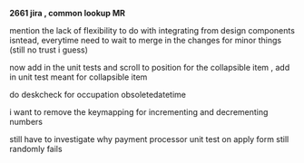 **2661 jira , common lookup MR**

mention the lack of flexibility to do with integrating from design components isntead, everytime need to wait to merge in the changes for minor things (still no trust i guess)

now add in the unit tests and scroll to position for the collapsible item
, add in unit test meant for collapsible item

do deskcheck for occupation obsoletedatetime

i want to remove the keymapping for incrementing and decrementing numbers

still have to investigate why payment processor unit test on apply form still randomly fails